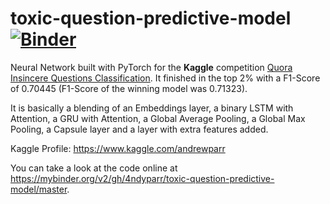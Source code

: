 # toxic-question-predictive-model [![Binder](https://mybinder.org/badge_logo.svg)](https://mybinder.org/v2/gh/4ndyparr/toxic-question-predictive-model/master)
Neural Network built with PyTorch for the **Kaggle** competition [Quora Insincere Questions Classification](https://www.kaggle.com/c/quora-insincere-questions-classification).
It finished in the top 2% with a F1-Score of 0.70445 (F1-Score of the winning model was 0.71323).

It is basically a blending of an Embeddings layer, a binary LSTM with
Attention, a GRU with Attention, a Global Average Pooling, a Global Max Pooling, a Capsule layer
and a layer with extra features added.

Kaggle Profile: https://www.kaggle.com/andrewparr

You can take a look at the code online at https://mybinder.org/v2/gh/4ndyparr/toxic-question-predictive-model/master.
